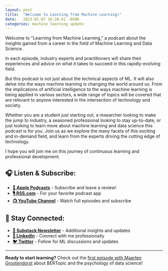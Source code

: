 ```yaml
---
layout: post
title:  "Welcome to Learning from Machine Learning!"
date:   2023-01-07 16:26:41 -0500
categories: machine learning update
---
```


Welcome to "Learning from Machine Learning," a podcast about the insights gained from a career in the field of Machine Learning and Data Science.

In each episode, industry experts and practitioners will share their experiences and advice on what it takes to succeed in this rapidly-evolving field. 

But this podcast is not just about the technical aspects of ML. It will also delve into the ways machine learning is changing the world around us. From the implications of artificial intelligence to the ways machine learning is being applied in various sectors, a wide range of topics will be covered that are relevant to anyone interested in the intersection of technology and society.

Whether you are a student just starting out, a researcher looking to make the jump to industry, a seasoned professional looking to stay up-to-date, or just looking to learn more about machine learning and data science this podcast is for you. Join us as we explore the many facets of this exciting and in-demand field, and learn from the experts driving the cutting edge of technology.

I hope you will join me on this journey of continuous learning and professional development.

## 🎧 **Listen & Subscribe:**

- **[🍎 Apple Podcasts](https://podcasts.apple.com/us/podcast/learning-from-machine-learning/id1663925230)** - Subscribe and leave a review!
- **[🎙️ RSS.com](https://rss.com/podcasts/learning-from-machine-learning/)** - For your favorite podcast app
- **[📺 YouTube Channel](https://www.youtube.com/@learningfrommachinelearning)** - Watch full episodes and subscribe

## 📝 **Stay Connected:**

- **[📰 Substack Newsletter](https://mindfulmachines.substack.com)** - Additional insights and updates
- **[💼 LinkedIn](https://www.linkedin.com/in/sethplevine)** - Connect with me professionally  
- **[🐦 Twitter](https://twitter.com/nlp_nerd)** - Follow for ML discussions and updates

---

**Ready to start learning?** Check out the [first episode with Maarten Grootendorst](/learning-from-machine-learning/machine/learning/updates/2023/01/09/episode-one.html) about BERTopic and the psychology of data science!